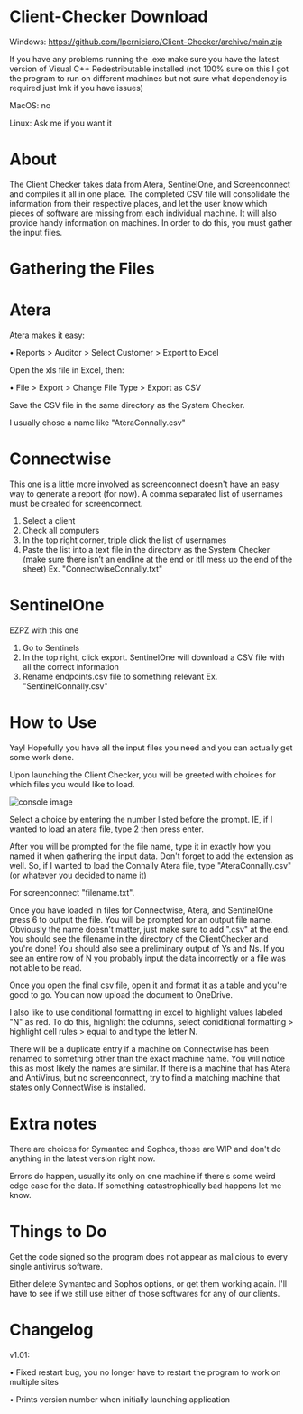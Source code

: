 # Client-Checker Download

Windows: https://github.com/lperniciaro/Client-Checker/archive/main.zip

If you have any problems running the .exe make sure you have the latest version of Visual C++ Redestributable installed (not 100% sure on this I got the program to run on different machines but not sure what dependency is required just lmk if you have issues)

MacOS: no

Linux: Ask me if you want it

# About

The Client Checker takes data from Atera, SentinelOne, and Screenconnect and compiles it all in one place. The completed CSV file will consolidate the information from their respective places, and let the user know which pieces of software are missing from each individual machine. It will also provide handy information on machines. In order to do this, you must gather the input files.

# Gathering the Files

# Atera

Atera makes it easy:

•	Reports > Auditor > Select Customer > Export to Excel

Open the xls file in Excel, then:

•	File > Export > Change File Type > Export as CSV 

Save the CSV file in the same directory as the System Checker.

I usually chose a name like "AteraConnally.csv"

# Connectwise

This one is a little more involved as screenconnect doesn't have an easy way to generate a report (for now). A comma separated list of usernames must be created for screenconnect.
1.	Select a client
2.	Check all computers
3.	In the top right corner, triple click the list of usernames
4.	Paste the list into a text file in the directory as the System Checker (make sure there isn’t an endline at the end or itll mess up the end of the sheet)
Ex. "ConnectwiseConnally.txt"

# SentinelOne

EZPZ with this one
1.  Go to Sentinels
2.  In the top right, click export. SentinelOne will download a CSV file with all the correct information
3.  Rename endpoints.csv file to something relevant Ex. "SentinelConnally.csv"

# How to Use

Yay! Hopefully you have all the input files you need and you can actually get some work done.

Upon launching the Client Checker, you will be greeted with choices for which files you would like to load. 

![console image](https://i.imgur.com/wYohLPX.png)

Select a choice by entering the number listed before the prompt. IE, if I wanted to load an atera file, type 2 then press enter.

After you will be prompted for the file name, type it in exactly how you named it when gathering the input data. Don't forget to add the extension as well.
So, if I wanted to load the Connally Atera file, type "AteraConnally.csv" (or whatever you decided to name it)

For screenconnect "filename.txt".

Once you have loaded in files for Connectwise, Atera, and SentinelOne press 6 to output the file. You will be prompted for an output file name. Obviously the name doesn't matter, just make sure to add ".csv" at the end. You should see the filename in the directory of the ClientChecker and you're done! You should also see a preliminary output of Ys and Ns. If you see an entire row of N you probably input the data incorrectly or a file was not able to be read.

Once you open the final csv file, open it and format it as a table and you're good to go. You can now upload the document to OneDrive.

I also like to use conditional formatting in excel to highlight values labeled "N" as red. To do this, highlight the columns, select coniditional formatting > highlight cell rules > equal to and type the letter N. 

There will be a duplicate entry if a machine on Connectwise has been renamed to something other than the exact machine name. You will notice this as most likely the names are similar. If there is a machine that has Atera and AntiVirus, but no screenconnect, try to find a matching machine that states only ConnectWise is installed.

# Extra notes

There are choices for Symantec and Sophos, those are WIP and don't do anything in the latest version right now.

Errors do happen, usually its only on one machine if there's some weird edge case for the data. If something catastrophically bad happens let me know.

# Things to Do

Get the code signed so the program does not appear as malicious to every single antivirus software.

Either delete Symantec and Sophos options, or get them working again. I'll have to see if we still use either of those softwares for any of our clients.

# Changelog
v1.01: 

•	Fixed restart bug, you no longer have to restart the program to work on multiple sites

•	Prints version number when initially launching application
